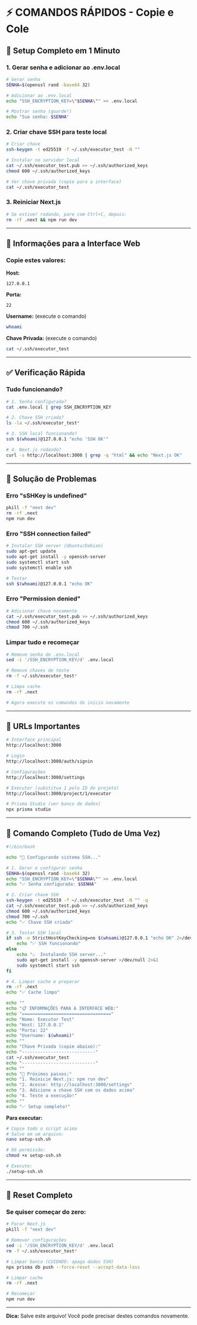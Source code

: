 # ⚡ COMANDOS RÁPIDOS - Copie e Cole

## 🚀 Setup Completo em 1 Minuto

### 1. Gerar senha e adicionar ao .env.local

```bash
# Gerar senha
SENHA=$(openssl rand -base64 32)

# Adicionar ao .env.local
echo "SSH_ENCRYPTION_KEY=\"$SENHA\"" >> .env.local

# Mostrar senha (guarde!)
echo "Sua senha: $SENHA"
```

### 2. Criar chave SSH para teste local

```bash
# Criar chave
ssh-keygen -t ed25519 -f ~/.ssh/executor_test -N ""

# Instalar no servidor local
cat ~/.ssh/executor_test.pub >> ~/.ssh/authorized_keys
chmod 600 ~/.ssh/authorized_keys

# Ver chave privada (copie para a interface)
cat ~/.ssh/executor_test
```

### 3. Reiniciar Next.js

```bash
# Se estiver rodando, pare com Ctrl+C, depois:
rm -rf .next && npm run dev
```

---

## 🔑 Informações para a Interface Web

### Copie estes valores:

**Host:**
```
127.0.0.1
```

**Porta:**
```
22
```

**Username:** (execute o comando)
```bash
whoami
```

**Chave Privada:** (execute o comando)
```bash
cat ~/.ssh/executor_test
```

---

## ✅ Verificação Rápida

### Tudo funcionando?

```bash
# 1. Senha configurada?
cat .env.local | grep SSH_ENCRYPTION_KEY

# 2. Chave SSH criada?
ls -la ~/.ssh/executor_test*

# 3. SSH local funcionando?
ssh $(whoami)@127.0.0.1 "echo 'SSH OK'"

# 4. Next.js rodando?
curl -s http://localhost:3000 | grep -q "html" && echo "Next.js OK"
```

---

## 🔧 Solução de Problemas

### Erro "sSHKey is undefined"

```bash
pkill -f "next dev"
rm -rf .next
npm run dev
```

### Erro "SSH connection failed"

```bash
# Instalar SSH server (Ubuntu/Debian)
sudo apt-get update
sudo apt-get install -y openssh-server
sudo systemctl start ssh
sudo systemctl enable ssh

# Testar
ssh $(whoami)@127.0.0.1 "echo OK"
```

### Erro "Permission denied"

```bash
# Adicionar chave novamente
cat ~/.ssh/executor_test.pub >> ~/.ssh/authorized_keys
chmod 600 ~/.ssh/authorized_keys
chmod 700 ~/.ssh
```

### Limpar tudo e recomeçar

```bash
# Remove senha do .env.local
sed -i '/SSH_ENCRYPTION_KEY/d' .env.local

# Remove chaves de teste
rm -f ~/.ssh/executor_test*

# Limpa cache
rm -rf .next

# Agora execute os comandos do início novamente
```

---

## 📍 URLs Importantes

```bash
# Interface principal
http://localhost:3000

# Login
http://localhost:3000/auth/signin

# Configurações
http://localhost:3000/settings

# Executor (substitua 1 pelo ID do projeto)
http://localhost:3000/project/1/executor

# Prisma Studio (ver banco de dados)
npx prisma studio
```

---

## 🎯 Comando Completo (Tudo de Uma Vez)

```bash
#!/bin/bash

echo "🚀 Configurando sistema SSH..."

# 1. Gerar e configurar senha
SENHA=$(openssl rand -base64 32)
echo "SSH_ENCRYPTION_KEY=\"$SENHA\"" >> .env.local
echo "✅ Senha configurada: $SENHA"

# 2. Criar chave SSH
ssh-keygen -t ed25519 -f ~/.ssh/executor_test -N "" -q
cat ~/.ssh/executor_test.pub >> ~/.ssh/authorized_keys
chmod 600 ~/.ssh/authorized_keys
chmod 700 ~/.ssh
echo "✅ Chave SSH criada"

# 3. Testar SSH local
if ssh -o StrictHostKeyChecking=no $(whoami)@127.0.0.1 "echo OK" 2>/dev/null | grep -q OK; then
    echo "✅ SSH funcionando"
else
    echo "⚠️  Instalando SSH server..."
    sudo apt-get install -y openssh-server >/dev/null 2>&1
    sudo systemctl start ssh
fi

# 4. Limpar cache e preparar
rm -rf .next
echo "✅ Cache limpo"

echo ""
echo "📋 INFORMAÇÕES PARA A INTERFACE WEB:"
echo "=================================="
echo "Nome: Executor Test"
echo "Host: 127.0.0.1"
echo "Porta: 22"
echo "Username: $(whoami)"
echo ""
echo "Chave Privada (copie abaixo):"
echo "----------------------------"
cat ~/.ssh/executor_test
echo "----------------------------"
echo ""
echo "🎯 Próximos passos:"
echo "1. Reinicie Next.js: npm run dev"
echo "2. Acesse: http://localhost:3000/settings"
echo "3. Adicione a chave SSH com os dados acima"
echo "4. Teste a execução!"
echo ""
echo "✅ Setup completo!"
```

**Para executar:**

```bash
# Copie todo o script acima
# Salve em um arquivo:
nano setup-ssh.sh

# Dê permissão:
chmod +x setup-ssh.sh

# Execute:
./setup-ssh.sh
```

---

## 🔄 Reset Completo

### Se quiser começar do zero:

```bash
# Parar Next.js
pkill -f "next dev"

# Remover configurações
sed -i '/SSH_ENCRYPTION_KEY/d' .env.local
rm -f ~/.ssh/executor_test*

# Limpar banco (CUIDADO: apaga dados SSH)
npx prisma db push --force-reset --accept-data-loss

# Limpar cache
rm -rf .next

# Recomeçar
npm run dev
```

---

**Dica:** Salve este arquivo! Você pode precisar destes comandos novamente.
